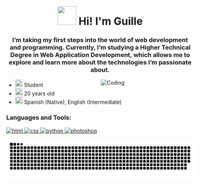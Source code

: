 <h1 align="center">
  <img src="https://cdn-icons-png.flaticon.com/512/2278/2278923.png" width="50" height="50" /> Hi! I'm Guille
</h1>

<h3 align="center">
  I’m taking my first steps into the world of web development and programming. 
  Currently, I’m studying a Higher Technical Degree in Web Application Development, 
  which allows me to explore and learn more about the technologies I’m passionate about.
</h3>

<img align="right" alt="Coding" width="250" src="https://user-images.githubusercontent.com/74038190/212749447-bfb7e725-6987-49d9-ae85-2015e3e7cc41.gif">
<!-- https://raw.githubusercontent.com/TheDudeThatCode/TheDudeThatCode/master/Assets/Developer.gif -->


<ul>
  <li><img src="https://cdn-icons-png.flaticon.com/512/3749/3749784.png" width="20" height="20" /> Student</li>
  <li><img src="https://cdn-icons-png.flaticon.com/512/1864/1864509.png" width="20" height="20" /> 20 years old</li>
  <li><img src="https://cdn-icons-png.flaticon.com/512/5405/5405104.png" width="20" height="20" /> Spanish (Native), English (Intermediate)</li>

</ul>

<h3 align="left">Languages and Tools:</h3>
<p align="left"> 
  <a href="https://www.w3schools.com/html/" target="_blank" rel="noreferrer"> 
    <img src="https://cdn.jsdelivr.net/gh/devicons/devicon/icons/html5/html5-original.svg" alt="html" height="40" width="40" />
  </a> 
  <a href="https://www.w3.org/css/" target="_blank" rel="noreferrer">
    <img src="https://cdn.jsdelivr.net/gh/devicons/devicon/icons/css3/css3-original.svg" alt="css" height="40" width="40" />
  </a>
    <a href="https://www.python.org/" target="_blank" rel="noreferrer">
    <img src="https://cdn.jsdelivr.net/gh/devicons/devicon/icons/python/python-original.svg" alt="python" width="40" height="40">
  </a>
  <a href="https://www.adobe.com/la/products/photoshop.html" target="_blank" rel="noreferrer">
    <img src="https://cdn.jsdelivr.net/gh/devicons/devicon/icons/photoshop/photoshop-original.svg" alt="photoshop" width="40" height="40">
  </a>
</p>

<img src="https://raw.githubusercontent.com/Hoxuro/Hoxuro/output/snake.svg" alt="Snake animation" />
